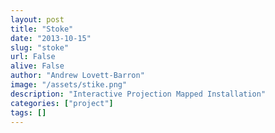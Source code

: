```yaml
---
layout: post
title: "Stoke"
date: "2013-10-15"
slug: "stoke"
url: False
alive: False
author: "Andrew Lovett-Barron"
image: "/assets/stike.png"
description: "Interactive Projection Mapped Installation"
categories: ["project"]
tags: []
---
```

